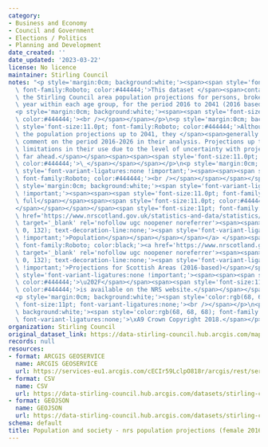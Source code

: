 ```yaml
---
category:
- Business and Economy
- Council and Government
- Elections / Politics
- Planning and Development
date_created: ''
date_updated: '2023-03-22'
license: No licence
maintainer: Stirling Council
notes: "<p style='margin:0cm; background:white;'><span><span style='font-size:11.0pt;\
  \ font-family:Roboto; color:#444444;'>This dataset </span><span>contains</span><span>\
  \ the Stirling Council area population projections for persons, broken down by single\
  \ year within each age group, for the period 2016 to 2041 (2016 based).</span></span></p>\n\
  <p style='margin:0cm; background:white;'><span><span style='font-size:11.0pt; font-family:Roboto;\
  \ color:#444444;'><br /></span></span></p>\n<p style='margin:0cm; background:white;'><span><span\
  \ style='font-size:11.0pt; font-family:Roboto; color:#444444;'>Although NRS publish\
  \ the population projections up to 2041, they </span><span>generally only</span><span>\
  \ comment on the period 2016-2026 in their analysis. Projections up to 2041 have\
  \ limitations in their use due to the level of uncertainty with projecting this\
  \ far ahead.</span></span><span><span><span style='font-size:11.0pt; font-family:Roboto;\
  \ color:#444444;'>\_</span></span></span></p>\n<p style='margin:0cm; background:white;'><span\
  \ style='font-variant-ligatures:none !important;'><span><span><span style='font-size:11.0pt;\
  \ font-family:Roboto; color:#444444;'><br /></span></span></span></span></p>\n<p\
  \ style='margin:0cm; background:white;'><span style='font-variant-ligatures:none\
  \ !important;'><span><span><span style='font-size:11.0pt; font-family:Roboto; color:#444444;'>The\
  \ full</span></span><span><span style='font-size:11.0pt; color:#444444;'>\u202F\
  </span></span></span></span><span style='font-size:11pt; font-family:Roboto; color:black;'><a\
  \ href='https://www.nrscotland.gov.uk/statistics-and-data/statistics/statistics-by-theme/population/population-projections/sub-national-population-projections/2016-based'\
  \ target='_blank' rel='nofollow ugc noopener noreferrer'><span><span><span style='color:rgb(86,\
  \ 0, 132); text-decoration-line:none;'><span style='font-variant-ligatures:none\
  \ !important;'>Population</span></span></span></span></a> </span><span style='font-size:11pt;\
  \ font-family:Roboto; color:black;'><a href='https://www.nrscotland.gov.uk/statistics-and-data/statistics/statistics-by-theme/population/population-projections/sub-national-population-projections/2016-based'\
  \ target='_blank' rel='nofollow ugc noopener noreferrer'><span><span><span style='color:rgb(86,\
  \ 0, 132); text-decoration-line:none;'><span style='font-variant-ligatures:none\
  \ !important;'>Projections for Scottish Areas (2016-based)</span></span></span></span></a></span><span\
  \ style='font-variant-ligatures:none !important;'><span><span><span style='font-size:11.0pt;\
  \ color:#444444;'>\u202F</span></span><span><span style='font-size:11.0pt; font-family:Roboto;\
  \ color:#444444;'>is available on the NRS website.</span></span></span></span></p>\n\
  <p style='margin:0cm; background:white;'><span style='color:rgb(68, 68, 68); font-family:Roboto;\
  \ font-size:11pt; font-variant-ligatures:none;'><br /></span></p>\n<p style='margin:0cm;\
  \ background:white;'><span style='color:rgb(68, 68, 68); font-family:Roboto; font-size:11pt;\
  \ font-variant-ligatures:none;'>\xA9 Crown Copyright 2018.</span></p>"
organization: Stirling Council
original_dataset_link: https://data-stirling-council.hub.arcgis.com/maps/stirling-council::population-and-society-nrs-population-projections-female-2016-to-2041
records: null
resources:
- format: ARCGIS GEOSERVICE
  name: ARCGIS GEOSERVICE
  url: https://services-eu1.arcgis.com/cECIr59LclpO818r/arcgis/rest/services/population%20and%20society%20-%20nrs%20population%20projections%20(female%202016)/FeatureServer/0
- format: CSV
  name: CSV
  url: https://data-stirling-council.hub.arcgis.com/datasets/stirling-council::population-and-society-nrs-population-projections-female-2016-to-2041.csv?outSR=%7B%22latestWkid%22%3A3857%2C%22wkid%22%3A102100%7D
- format: GEOJSON
  name: GEOJSON
  url: https://data-stirling-council.hub.arcgis.com/datasets/stirling-council::population-and-society-nrs-population-projections-female-2016-to-2041.geojson?outSR=%7B%22latestWkid%22%3A3857%2C%22wkid%22%3A102100%7D
schema: default
title: Population and society - nrs population projections (female 2016 to 2041)
---
```

